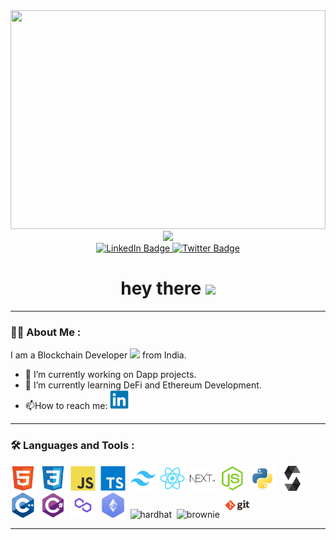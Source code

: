 <div align="center">
  <img src="https://media.giphy.com/media/cslymPhocHWGTqknfI/giphy.gif" width="100%" height="350"/>
</div>


<div id="header" align="center">
 <img src="https://media.giphy.com/media/HEPwfdu6T6svpPE1eN/giphy.gif" width="100"/>
  <div id="badges">
  <a href="https://www.linkedin.com/in/anuj-shringi-149b57186/">
    <img src="https://img.shields.io/badge/LinkedIn-blue?style=for-the-badge&logo=linkedin&logoColor=white" alt="LinkedIn Badge"/>
  </a>
  <a href="https://twitter.com/ianujshringi">
    <img src="https://img.shields.io/badge/Twitter-blue?style=for-the-badge&logo=twitter&logoColor=white" alt="Twitter Badge"/>
  </a>
  </div>
  <h1>
    hey there
    <img src="https://media.giphy.com/media/hvRJCLFzcasrR4ia7z/giphy.gif" width="40"/>
  </h1>
</div>

---

### 👨‍💻 About Me :   
I am a Blockchain Developer <img src="https://media.giphy.com/media/WUlplcMpOCEmTGBtBW/giphy.gif" width="50"> from India.
- 🔭 I’m currently working on Dapp projects.   
- 🌱 I’m currently learning DeFi and Ethereum Development.   
- :mailbox:How to reach me:    <a href="https://www.linkedin.com/in/anuj-shringi-149b57186/">
    <img src="https://github.com/devicons/devicon/blob/master/icons/linkedin/linkedin-original.svg" width="30"/>
  </a>
---

### :hammer_and_wrench: Languages and Tools :
<div>
  <img src="https://github.com/devicons/devicon/blob/master/icons/html5/html5-original.svg" title="HTML5" alt="html" width="40" height="40"/>&nbsp;
  <img src="https://github.com/devicons/devicon/blob/master/icons/css3/css3-original.svg" title="CSS3" alt="css" width="40" height="40"/>&nbsp;
  <img src="https://github.com/devicons/devicon/blob/master/icons/javascript/javascript-original.svg" title="Javascript" alt="Javascript" width="40" height="40"/>&nbsp;
  <img src="https://github.com/devicons/devicon/blob/master/icons/typescript/typescript-original.svg" title="Typescript" alt="Typescript" width="40" height="40"/>&nbsp;
  <img src="https://github.com/devicons/devicon/blob/master/icons/tailwindcss/tailwindcss-plain.svg" title="TailwindCSS" alt="tailwind" width="40" height="40"/>&nbsp;
  <img src="https://github.com/devicons/devicon/blob/master/icons/react/react-original.svg" title="ReactJs" alt="react" width="40" height="40"/>&nbsp;
  <img src="https://github.com/devicons/devicon/blob/master/icons/nextjs/nextjs-original-wordmark.svg" title="NextJs" alt="next" width="40" height="40"/>&nbsp;
  <img src="https://github.com/devicons/devicon/blob/master/icons/nodejs/nodejs-original.svg" title="NodeJs" alt="node" width="40" height="40"/>&nbsp;
  <img src="https://github.com/devicons/devicon/blob/master/icons/python/python-original.svg" title="Python" alt="python" width="40" height="40"/>&nbsp;
  <img src="https://github.com/devicons/devicon/blob/master/icons/solidity/solidity-original.svg" title="Solidity" alt="solidity" width="40" height="40"/>&nbsp;
  <img src="https://github.com/devicons/devicon/blob/master/icons/cplusplus/cplusplus-original.svg" title="C++" alt="c++" width="40" height="40"/>&nbsp;
  <img src="https://github.com/devicons/devicon/blob/master/icons/csharp/csharp-original.svg" title="C#" alt="c#" width="40" height="40"/>&nbsp;
  <img src="https://github.com/devicons/devicon/blob/master/icons/polygon/polygon-original.svg" title="Polygon" alt="polygon" width="40" height="40"/>&nbsp;
  <img src="https://github.com/iamlucnguyen/react-native-cryptocurrency-hexagon-icons/blob/master/assets/originals/eth.svg" title="Ethereum" alt="ethereum" width="40" height="40"/>&nbsp;
  <img src="https://chainstack.com/wp-content/uploads/2021/12/hardhat.png" title="Hatdhat" alt="hardhat" width="40" height="40"/>&nbsp;
  <img src="https://avatars.githubusercontent.com/u/55654090?s=200&v=4" title="Brownie" alt="brownie" width="40" height="40"/>&nbsp;
  <img src="https://github.com/devicons/devicon/blob/master/icons/git/git-original-wordmark.svg" title="Git" **alt="Git" width="40" height="40"/>
</div>

---
